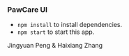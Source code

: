 ### PawCare UI
- ``` npm install ``` to install dependencies.
- ``` npm start ``` to start this app.

Jingyuan Peng & Haixiang Zhang
